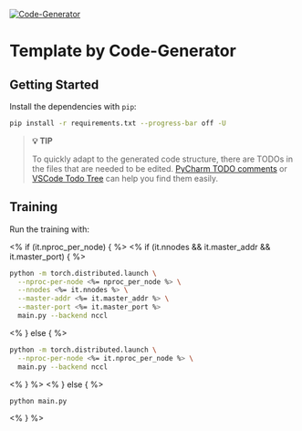 [![Code-Generator](https://badgen.net/badge/Template%20by/Code-Generator/ee4c2c?labelColor=eaa700)](https://github.com/pytorch-ignite/code-generator)

# Template by Code-Generator

## Getting Started

Install the dependencies with `pip`:

```sh
pip install -r requirements.txt --progress-bar off -U
```

> **💡 TIP**
>
> To quickly adapt to the generated code structure, there are TODOs in the files that are needed to be edited.
> [PyCharm TODO comments](https://www.jetbrains.com/help/pycharm/using-todo.html) or
> [VSCode Todo Tree](https://marketplace.visualstudio.com/items?itemName=Gruntfuggly.todo-tree)
> can help you find them easily.

## Training

Run the training with:

<% if (it.nproc_per_node) { %>
<% if (it.nnodes && it.master_addr && it.master_port) { %>

```sh
python -m torch.distributed.launch \
  --nproc-per-node <%= nproc_per_node %> \
  --nnodes <%= it.nnodes %> \
  --master-addr <%= it.master_addr %> \
  --master-port <%= it.master_port %>
  main.py --backend nccl
```

<% } else { %>

```sh
python -m torch.distributed.launch \
  --nproc-per-node <%= it.nproc_per_node %> \
  main.py --backend nccl
```

<% } %>
<% } else { %>

```sh
python main.py
```

<% } %>
